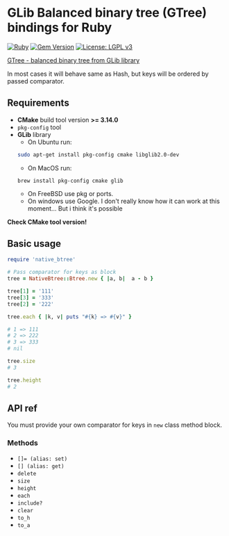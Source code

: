 # GLib Balanced binary tree (GTree) bindings for Ruby

[![Ruby](https://github.com/unixs/ruby-native-btree/actions/workflows/main.yml/badge.svg)](https://github.com/unixs/ruby-native-btree/actions/workflows/main.yml)
[![Gem Version](https://badge.fury.io/rb/native_btree.svg)](https://badge.fury.io/rb/native_btree)
[![License: LGPL v3](https://img.shields.io/badge/License-LGPL%20v3-blue.svg)](https://www.gnu.org/licenses/lgpl-3.0)


[GTree - balanced binary tree from GLib library](https://docs.gtk.org/glib/struct.Tree.html)

In most cases it will behave same as Hash, but keys will be ordered by passed comparator.

## Requirements

* **CMake** build tool version **>= 3.14.0**
* `pkg-config` tool
* **GLib** library
  * On Ubuntu run:
  ```bash
  sudo apt-get install pkg-config cmake libglib2.0-dev
  ```
  * On MacOS run:
  ```
  brew install pkg-config cmake glib
  ```
  * On FreeBSD use pkg or ports.
  * On windows use Google. I don't really know how it can work at this moment... But i think it's possible

**Check CMake tool version!**

## Basic usage

```ruby
require 'native_btree'

# Pass comparator for keys as block
tree = NativeBtree::Btree.new { |a, b|  a - b }

tree[1] = '111'
tree[3] = '333'
tree[2] = '222'

tree.each { |k, v| puts "#{k} => #{v}" }

# 1 => 111
# 2 => 222
# 3 => 333
# nil

tree.size
# 3

tree.height
# 2
```

## API ref

You must provide your own comparator for keys in `new` class method block.

### Methods

* `[]= (alias: set)`
* `[] (alias: get)`
* `delete`
* `size`
* `height`
* `each`
* `include?`
* `clear`
* `to_h`
* `to_a`
